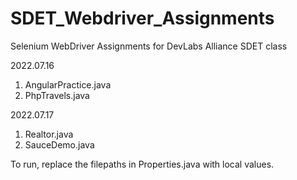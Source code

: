# SDET_Webdriver_Assignments
Selenium WebDriver Assignments for DevLabs Alliance SDET class

2022.07.16
1. AngularPractice.java
2. PhpTravels.java

2022.07.17
1. Realtor.java
2. SauceDemo.java

To run, replace the filepaths in Properties.java with local values.
